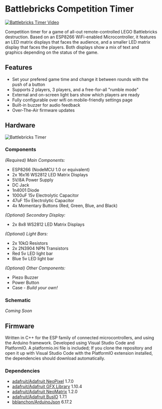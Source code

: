 # Battlebricks Competition Timer

[![Battlebricks Timer Video](https://raw.githubusercontent.com/silviu-toderita/battlebricks_timer/main/docs/video_thumb.jpg)](https://www.youtube.com/watch?v=O_XwcW9traM "Battlebricks Timer Overview")

Competition timer for a game of all-out remote-controlled LEGO Battlebricks destruction. Based on an ESP8266 WiFi-enabled Microcontroller, it features an LED matrix displays that faces the audience, and a smaller LED matrix display that faces the players. Both displays show a mix of text and graphics depending on the status of the game. 

## Features
- Set your prefered game time and change it between rounds with the push of a button
- Supports 2 players, 3 players, and a free-for-all "rumble mode"
- External and on-screen light bars show which players are ready
- Fully configurable over wifi on mobile-friendly settings page
- Built-in buzzer for audio feedback
- Over-The-Air firmware updates

## Hardware

![Battlebricks Timer](https://raw.githubusercontent.com/silviu-toderita/battlebricks_timer/main/docs/front.jpg)

### Components
*(Required) Main Components:*
- ESP8266 (NodeMCU 1.0 or equivalent)
- 2x 16x16 WS2812 LED Matrix Displays
- 5V/8A Power Supply
- DC Jack
- 1n4001 Diode
- 1000uF 15v Electrolytic Capacitor
- 47uF 15v Electrolytic Capacitor
- 4x Momentary Buttons (Red, Green, Blue, and Black)

*(Optional) Secondary Display:*
- 2x 8x8 WS2812 LED Matrix Displays

*(Optional) Light Bars:*
- 2x 10kΩ Resistors
- 2x 2N3904 NPN Transistors
- Red 5v LED light bar
- Blue 5v LED light bar

*(Optional) Other Components:*
- Piezo Buzzer
- Power Button
- Case - *Build your own!*

### Schematic

*Coming Soon*


## Firmware

Written in C++ for the ESP family of connected microcontrollers, and using the Arduino framework. Developed using Visual Studio Code and PlatformIO. A platformio.ini file is included; If you clone the repository and open it up with Visual Studio Code with the PlatformIO extension installed, the dependencies should download automatically. 

### Dependencies
- [adafruit/Adafruit NeoPixel](https://github.com/adafruit/Adafruit_NeoPixel) 1.7.0
- [adafruit/Adafruit GFX Library](https://github.com/adafruit/Adafruit-GFX-Library) 1.10.4
- [adafruit/Adafruit NeoMatrix](https://github.com/adafruit/Adafruit_NeoMatrix) 1.2.0
- [adafruit/Adafruit BusIO](https://github.com/adafruit/Adafruit_BusIO) 1.7.1
- [bblanchon/ArduinoJson](https://github.com/bblanchon/ArduinoJson) 6.17.2
